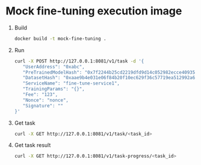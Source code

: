 # Mock fine-tuning execution image

1. Build

   ```bash
   docker build -t mock-fine-tuning .
   ```

2. Run

   ```bash
   curl -X POST http://127.0.0.1:8081/v1/task -d '{
      "UserAddress": "0xabc",
      "PreTrainedModelHash": "0x7f2244b25cd2219dfd9d14c052982ecce409356e0f08e839b79796e270d110a7",
      "DatasetHash": "0xaae9b4e031e06f84b20f10ec629f36c57719ea512992a6b7e2baea93f447a5fa",
      "ServiceName": "fine-tune-service1",
      "TrainingParams": "{}",
      "Fee": "123",
      "Nonce": "nonce",
      "Signature": ""
   }'
   ```

3. Get task

   ```bash
   curl -X GET http://127.0.0.1:8081/v1/task/<task_id>
   ```

4. Get task result

   ```bash
   curl -X GET http://127.0.0.1:8081/v1/task-progress/<task_id>
   ```
